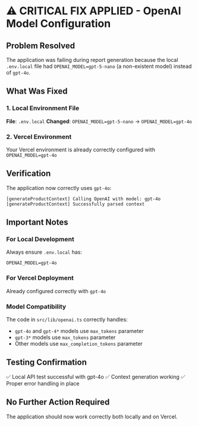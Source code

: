 # ⚠️ CRITICAL FIX APPLIED - OpenAI Model Configuration

## Problem Resolved
The application was failing during report generation because the local `.env.local` file had `OPENAI_MODEL=gpt-5-nano` (a non-existent model) instead of `gpt-4o`.

## What Was Fixed

### 1. Local Environment File
**File**: `.env.local`
**Changed**: `OPENAI_MODEL=gpt-5-nano` → `OPENAI_MODEL=gpt-4o`

### 2. Vercel Environment
Your Vercel environment is already correctly configured with `OPENAI_MODEL=gpt-4o`

## Verification
The application now correctly uses `gpt-4o`:
```
[generateProductContext] Calling OpenAI with model: gpt-4o
[generateProductContext] Successfully parsed context
```

## Important Notes

### For Local Development
Always ensure `.env.local` has:
```
OPENAI_MODEL=gpt-4o
```

### For Vercel Deployment
Already configured correctly with `gpt-4o`

### Model Compatibility
The code in `src/lib/openai.ts` correctly handles:
- `gpt-4o` and `gpt-4*` models use `max_tokens` parameter
- `gpt-3*` models use `max_tokens` parameter
- Other models use `max_completion_tokens` parameter

## Testing Confirmation
✅ Local API test successful with gpt-4o
✅ Context generation working
✅ Proper error handling in place

## No Further Action Required
The application should now work correctly both locally and on Vercel.
